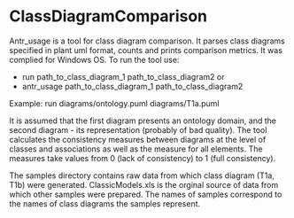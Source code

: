 # ClassDiagramComparison
Antr_usage is a tool for class diagram comparison. It parses class diagrams specified in plant uml format, counts and prints comparison metrics.
It was complied for Windows OS.
To run the tool use:
- run path_to_class_diagram_1 path_to_class_diagram2 or
- antr_usage path_to_class_diagram_1 path_to_class_diagram2

Example: run diagrams/ontology.puml diagrams/T1a.puml

It is assumed that the first diagram presents an ontology domain, and the second diagram - its representation (probably of bad quality).
The tool calculates the consistency measures between diagrams at the level of classes and associations as well as the measure for all elements.
The measures take values from 0 (lack of consistency) to 1 (full consistency).

The samples directory contains raw data from which class diagram (T1a, T1b) were generated.
ClassicModels.xls is the orginal source of data from which other samples were prepared.
The names of samples correspond to the names of class diagrams the samples represent.
